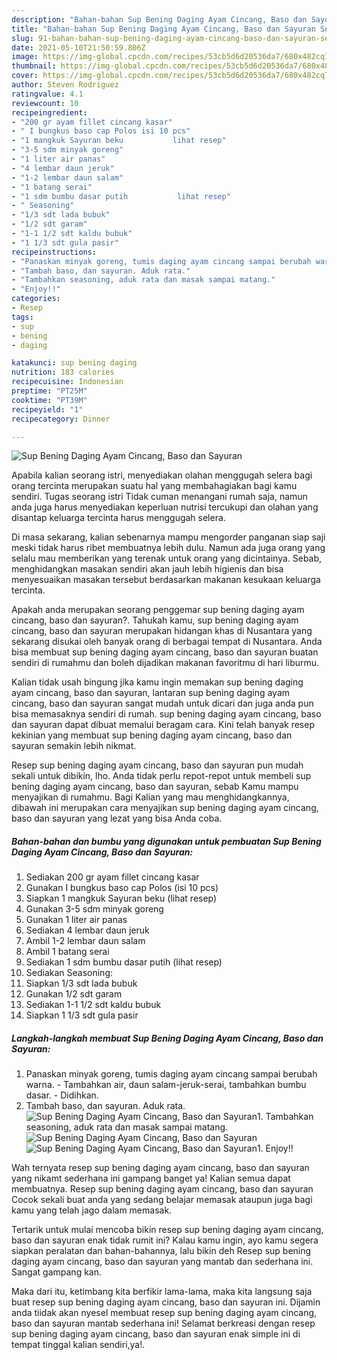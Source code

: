 ```yaml
---
description: "Bahan-bahan Sup Bening Daging Ayam Cincang, Baso dan Sayuran Sederhana dan Mudah Dibuat"
title: "Bahan-bahan Sup Bening Daging Ayam Cincang, Baso dan Sayuran Sederhana dan Mudah Dibuat"
slug: 91-bahan-bahan-sup-bening-daging-ayam-cincang-baso-dan-sayuran-sederhana-dan-mudah-dibuat
date: 2021-05-10T21:50:59.806Z
image: https://img-global.cpcdn.com/recipes/53cb5d6d20536da7/680x482cq70/sup-bening-daging-ayam-cincang-baso-dan-sayuran-foto-resep-utama.jpg
thumbnail: https://img-global.cpcdn.com/recipes/53cb5d6d20536da7/680x482cq70/sup-bening-daging-ayam-cincang-baso-dan-sayuran-foto-resep-utama.jpg
cover: https://img-global.cpcdn.com/recipes/53cb5d6d20536da7/680x482cq70/sup-bening-daging-ayam-cincang-baso-dan-sayuran-foto-resep-utama.jpg
author: Steven Rodriguez
ratingvalue: 4.1
reviewcount: 10
recipeingredient:
- "200 gr ayam fillet cincang kasar"
- " I bungkus baso cap Polos isi 10 pcs"
- "1 mangkuk Sayuran beku           lihat resep"
- "3-5 sdm minyak goreng"
- "1 liter air panas"
- "4 lembar daun jeruk"
- "1-2 lembar daun salam"
- "1 batang serai"
- "1 sdm bumbu dasar putih           lihat resep"
- " Seasoning"
- "1/3 sdt lada bubuk"
- "1/2 sdt garam"
- "1-1 1/2 sdt kaldu bubuk"
- "1 1/3 sdt gula pasir"
recipeinstructions:
- "Panaskan minyak goreng, tumis daging ayam cincang sampai berubah warna.  Tambahkan air, daun salam-jeruk-serai, tambahkan bumbu dasar.  Didihkan."
- "Tambah baso, dan sayuran. Aduk rata."
- "Tambahkan seasoning, aduk rata dan masak sampai matang."
- "Enjoy!!"
categories:
- Resep
tags:
- sup
- bening
- daging

katakunci: sup bening daging 
nutrition: 183 calories
recipecuisine: Indonesian
preptime: "PT25M"
cooktime: "PT39M"
recipeyield: "1"
recipecategory: Dinner

---
```



![Sup Bening Daging Ayam Cincang, Baso dan Sayuran](https://img-global.cpcdn.com/recipes/53cb5d6d20536da7/680x482cq70/sup-bening-daging-ayam-cincang-baso-dan-sayuran-foto-resep-utama.jpg)

Apabila kalian seorang istri, menyediakan olahan menggugah selera bagi orang tercinta merupakan suatu hal yang membahagiakan bagi kamu sendiri. Tugas seorang istri Tidak cuman menangani rumah saja, namun anda juga harus menyediakan keperluan nutrisi tercukupi dan olahan yang disantap keluarga tercinta harus menggugah selera.

Di masa  sekarang, kalian sebenarnya mampu mengorder panganan siap saji meski tidak harus ribet membuatnya lebih dulu. Namun ada juga orang yang selalu mau memberikan yang terenak untuk orang yang dicintainya. Sebab, menghidangkan masakan sendiri akan jauh lebih higienis dan bisa menyesuaikan masakan tersebut berdasarkan makanan kesukaan keluarga tercinta. 



Apakah anda merupakan seorang penggemar sup bening daging ayam cincang, baso dan sayuran?. Tahukah kamu, sup bening daging ayam cincang, baso dan sayuran merupakan hidangan khas di Nusantara yang sekarang disukai oleh banyak orang di berbagai tempat di Nusantara. Anda bisa membuat sup bening daging ayam cincang, baso dan sayuran buatan sendiri di rumahmu dan boleh dijadikan makanan favoritmu di hari liburmu.

Kalian tidak usah bingung jika kamu ingin memakan sup bening daging ayam cincang, baso dan sayuran, lantaran sup bening daging ayam cincang, baso dan sayuran sangat mudah untuk dicari dan juga anda pun bisa memasaknya sendiri di rumah. sup bening daging ayam cincang, baso dan sayuran dapat dibuat memalui beragam cara. Kini telah banyak resep kekinian yang membuat sup bening daging ayam cincang, baso dan sayuran semakin lebih nikmat.

Resep sup bening daging ayam cincang, baso dan sayuran pun mudah sekali untuk dibikin, lho. Anda tidak perlu repot-repot untuk membeli sup bening daging ayam cincang, baso dan sayuran, sebab Kamu mampu menyajikan di rumahmu. Bagi Kalian yang mau menghidangkannya, dibawah ini merupakan cara menyajikan sup bening daging ayam cincang, baso dan sayuran yang lezat yang bisa Anda coba.

<!--inarticleads1-->

##### Bahan-bahan dan bumbu yang digunakan untuk pembuatan Sup Bening Daging Ayam Cincang, Baso dan Sayuran:

1. Sediakan 200 gr ayam fillet cincang kasar
1. Gunakan  I bungkus baso cap Polos (isi 10 pcs)
1. Siapkan 1 mangkuk Sayuran beku           (lihat resep)
1. Gunakan 3-5 sdm minyak goreng
1. Gunakan 1 liter air panas
1. Sediakan 4 lembar daun jeruk
1. Ambil 1-2 lembar daun salam
1. Ambil 1 batang serai
1. Sediakan 1 sdm bumbu dasar putih           (lihat resep)
1. Sediakan  Seasoning:
1. Siapkan 1/3 sdt lada bubuk
1. Gunakan 1/2 sdt garam
1. Sediakan 1-1 1/2 sdt kaldu bubuk
1. Siapkan 1 1/3 sdt gula pasir




<!--inarticleads2-->

##### Langkah-langkah membuat Sup Bening Daging Ayam Cincang, Baso dan Sayuran:

1. Panaskan minyak goreng, tumis daging ayam cincang sampai berubah warna.  - Tambahkan air, daun salam-jeruk-serai, tambahkan bumbu dasar.  - Didihkan.
1. Tambah baso, dan sayuran. Aduk rata.
<img src="//assets-global.cpcdn.com/assets/icons/button_play-2c75c40dde080a61004c1f40b05d8f140eaff45d7e9e6481dc71c63d2e7c4909.png" alt="Sup Bening Daging Ayam Cincang, Baso dan Sayuran">1. Tambahkan seasoning, aduk rata dan masak sampai matang.
<img src="//assets-global.cpcdn.com/assets/icons/button_play-2c75c40dde080a61004c1f40b05d8f140eaff45d7e9e6481dc71c63d2e7c4909.png" alt="Sup Bening Daging Ayam Cincang, Baso dan Sayuran"><img src="//assets-global.cpcdn.com/assets/icons/button_play-2c75c40dde080a61004c1f40b05d8f140eaff45d7e9e6481dc71c63d2e7c4909.png" alt="Sup Bening Daging Ayam Cincang, Baso dan Sayuran">1. Enjoy!!




Wah ternyata resep sup bening daging ayam cincang, baso dan sayuran yang nikamt sederhana ini gampang banget ya! Kalian semua dapat membuatnya. Resep sup bening daging ayam cincang, baso dan sayuran Cocok sekali buat anda yang sedang belajar memasak ataupun juga bagi kamu yang telah jago dalam memasak.

Tertarik untuk mulai mencoba bikin resep sup bening daging ayam cincang, baso dan sayuran enak tidak rumit ini? Kalau kamu ingin, ayo kamu segera siapkan peralatan dan bahan-bahannya, lalu bikin deh Resep sup bening daging ayam cincang, baso dan sayuran yang mantab dan sederhana ini. Sangat gampang kan. 

Maka dari itu, ketimbang kita berfikir lama-lama, maka kita langsung saja buat resep sup bening daging ayam cincang, baso dan sayuran ini. Dijamin anda tiidak akan nyesel membuat resep sup bening daging ayam cincang, baso dan sayuran mantab sederhana ini! Selamat berkreasi dengan resep sup bening daging ayam cincang, baso dan sayuran enak simple ini di tempat tinggal kalian sendiri,ya!.

